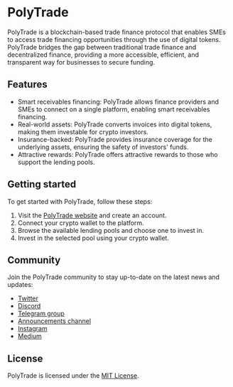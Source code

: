 
# PolyTrade

PolyTrade is a blockchain-based trade finance protocol that enables SMEs to access trade financing opportunities through the use of digital tokens. PolyTrade bridges the gap between traditional trade finance and decentralized finance, providing a more accessible, efficient, and transparent way for businesses to secure funding.

## Features

-   Smart receivables financing: PolyTrade allows finance providers and SMEs to connect on a single platform, enabling smart receivables financing.
-   Real-world assets: PolyTrade converts invoices into digital tokens, making them investable for crypto investors.
-   Insurance-backed: PolyTrade provides insurance coverage for the underlying assets, ensuring the safety of investors' funds.
-   Attractive rewards: PolyTrade offers attractive rewards to those who support the lending pools.

## Getting started

To get started with PolyTrade, follow these steps:

1.  Visit the [PolyTrade website](https://polytrade.finance/) and create an account.
2.  Connect your crypto wallet to the platform.
3.  Browse the available lending pools and choose one to invest in.
4.  Invest in the selected pool using your crypto wallet.

## Community

Join the PolyTrade community to stay up-to-date on the latest news and updates:

-   [Twitter](https://twitter.com/Polytrade_fin)
-   [Discord](https://discord.com/invite/mQesu86zFQ)
-   [Telegram group](https://t.me/Polytrade_Finance)
-   [Announcements channel](https://t.me/PolytradeFinance_News)
-   [Instagram](https://www.instagram.com/polytrade_finance/)
-   [Medium](https://medium.com/@Polytrade)

## License

PolyTrade is licensed under the [MIT License](https://chat.openai.com/LICENSE).
